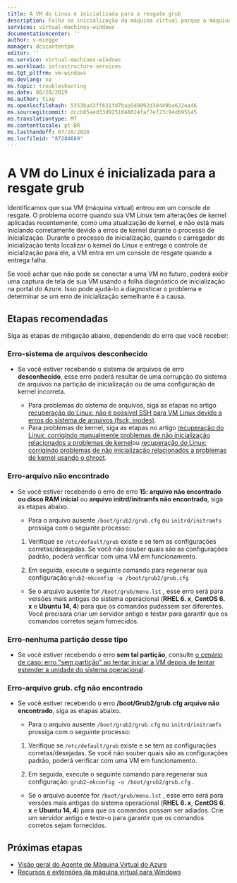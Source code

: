 ```yaml
---
title: A VM do Linux é inicializada para a resgate grub
description: Falha na inicialização da máquina virtual porque a máquina virtual entrou em um console de resgate
services: virtual-machines-windows
documentationcenter: ''
author: v-miegge
manager: dcscontentpm
editor: ''
ms.service: virtual-machines-windows
ms.workload: infrastructure-services
ms.tgt_pltfrm: vm-windows
ms.devlang: na
ms.topic: troubleshooting
ms.date: 08/28/2019
ms.author: tiag
ms.openlocfilehash: 5353bad3ff631fd7baa5d9892d38449ba622ea46
ms.sourcegitcommit: dccb85aed33d9251048024faf7ef23c94d695145
ms.translationtype: MT
ms.contentlocale: pt-BR
ms.lasthandoff: 07/28/2020
ms.locfileid: "87284669"
---
```

# <a name="linux-vm-boots-to-grub-rescue"></a>A VM do Linux é inicializada para a resgate grub

Identificamos que sua VM (máquina virtual) entrou em um console de resgate. O problema ocorre quando sua VM Linux tem alterações de kernel aplicadas recentemente, como uma atualização de kernel, e não está mais iniciando corretamente devido a erros de kernel durante o processo de inicialização. Durante o processo de inicialização, quando o carregador de inicialização tenta localizar o kernel do Linux e entrega o controle de inicialização para ele, a VM entra em um console de resgate quando a entrega falha.

Se você achar que não pode se conectar a uma VM no futuro, poderá exibir uma captura de tela de sua VM usando a folha diagnóstico de inicialização na portal do Azure. Isso pode ajudá-lo a diagnosticar o problema e determinar se um erro de inicialização semelhante é a causa.

## <a name="recommended-steps"></a>Etapas recomendadas

Siga as etapas de mitigação abaixo, dependendo do erro que você receber:

### <a name="error---unknown-filesystem"></a>Erro-sistema de arquivos desconhecido

* Se você estiver recebendo o sistema de arquivos de erro **desconhecido**, esse erro poderá resultar de uma corrupção do sistema de arquivos na partição de inicialização ou de uma configuração de kernel incorreta.

   * Para problemas do sistema de arquivos, siga as etapas no artigo [recuperação do Linux: não é possível SSH para VM Linux devido a erros do sistema de arquivos (fsck, inodes)](/archive/blogs/linuxonazure/linux-recovery-cannot-ssh-to-linux-vm-due-to-file-system-errors-fsck-inodes).
   * Para problemas de kernel, siga as etapas no artigo [recuperação do Linux: corrigindo manualmente problemas de não inicialização relacionados a problemas de kernel](http://linuxonazure.azurewebsites.net/linux-recovery-fixing-non-boot-issues-related-to-kernel-problems-using-chroot/)ou [recuperação do Linux: corrigindo problemas de não inicialização relacionados a problemas de kernel usando o chroot](http://linuxonazure.azurewebsites.net/linux-recovery-fixing-non-boot-issues-related-to-kernel-problems-using-chroot/).
   
### <a name="error---file-not-found"></a>Erro-arquivo não encontrado

* Se você estiver recebendo o erro de erro **15: arquivo não encontrado ou disco RAM inicial** ou **arquivo initrd/initramfs não encontrado**, siga as etapas abaixo.

    * Para o arquivo ausente `/boot/grub2/grub.cfg` ou `initrd/initramfs` prossiga com o seguinte processo:

    1. Verifique se `/etc/default/grub` existe e se tem as configurações corretas/desejadas. Se você não souber quais são as configurações padrão, poderá verificar com uma VM em funcionamento.

    2. Em seguida, execute o seguinte comando para regenerar sua configuração:`grub2-mkconfig -o /boot/grub2/grub.cfg`

   * Se o arquivo ausente for `/boot/grub/menu.lst` , esse erro será para versões mais antigas do sistema operacional (**RHEL 6. x**, **CentOS 6. x** e **Ubuntu 14, 4**) para que os comandos pudessem ser diferentes. Você precisará criar um servidor antigo e testar para garantir que os comandos corretos sejam fornecidos.

### <a name="error---no-such-partition"></a>Erro-nenhuma partição desse tipo

* Se você estiver recebendo o erro **sem tal partição**, consulte [o cenário de caso: erro "sem partição" ao tentar iniciar a VM depois de tentar estender a unidade do sistema operacional](/archive/blogs/shwetanayak/case-scenario-no-such-partition-error-while-trying-to-start-the-vm-after-attempting-to-extend-the-os-drive).

### <a name="error---grubcfg-file-not-found"></a>Erro-arquivo grub. cfg não encontrado

* Se você estiver recebendo o erro **/boot/Grub2/grub.cfg arquivo não encontrado**, siga as etapas abaixo.

    * Para o arquivo ausente `/boot/grub2/grub.cfg` ou `initrd/initramfs` prossiga com o seguinte processo:

    1. Verifique se `/etc/default/grub` existe e se tem as configurações corretas/desejadas. Se você não souber quais são as configurações padrão, poderá verificar com uma VM em funcionamento.

    2. Em seguida, execute o seguinte comando para regenerar sua configuração: `grub2-mkconfig -o /boot/grub2/grub.cfg` .

   * Se o arquivo ausente for `/boot/grub/menu.lst` , esse erro será para versões mais antigas do sistema operacional (**RHEL 6. x**, **CentOS 6. x** e **Ubuntu 14, 4**) para que os comandos possam ser adiados. Crie um servidor antigo e teste-o para garantir que os comandos corretos sejam fornecidos.

## <a name="next-steps"></a>Próximas etapas

* [Visão geral do Agente de Máquina Virtual do Azure](../extensions/agent-windows.md)
* [Recursos e extensões da máquina virtual para Windows](../extensions/features-windows.md)
